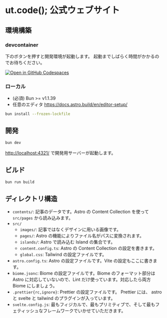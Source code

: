 # ut.code(); 公式ウェブサイト

## 環境構築

### devcontainer

下のボタンを押すと開発環境が起動します。
起動までしばらく時間がかかるのでお待ちください。

[![Open in GitHub Codespaces](https://github.com/codespaces/badge.svg)](https://codespaces.new/ut-code/website)

### ローカル

- (必須) Bun >= v1.1.39
- 任意のエディタ <https://docs.astro.build/en/editor-setup/>

```sh
bun install --frozen-lockfile
```

## 開発

```sh
bun dev
```

<http://localhost:4321/> で開発用サーバーが起動します。

## ビルド

```sh
bun run build
```

## ディレクトリ構造

- `contents/`: 記事のデータです。Astro の Content Collection を使って `src/pages` から読み込みます。
- `src/`
  - `images/`: 記事ではなくデザインに用いる画像です。
  - `pages/`: Astro の機能によりファイル名がパスに変換されます。
  - `islands/`: Astro で読み込む Island の集合です。
  - `content.config.ts`: Astro の Content Collection の設定を書きます。
  - `global.css`: Tailwind の設定ファイルです。
- `astro.config.ts`: Astro の設定ファイルです。Vite の設定もここに書きます。
- `biome.jsonc`: Biome の設定ファイルです。Biome のフォーマット部分は Astro に対応していないので、Lint だけ使っています。対応したら両方 Biome にしましょう。
- `.prettier{rc,ignore}`: Prettier の設定ファイルです。 Prettier には、 astro と svelte と tailwind のプラグインが入っています。
- `svelte.config.js`: 最もフィジカルで、最もプリミティブで、そして最もフェティッシュなフレームワークでいかせていただきます。
